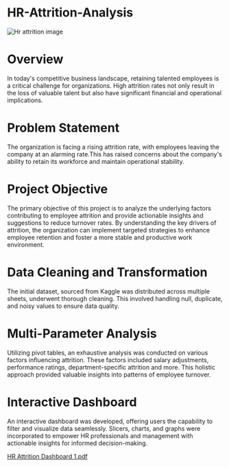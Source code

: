 # HR-Attrition-Analysis


![Hr attrition image](https://github.com/ashishwankhade0011/HR-Attrition-Analysis/assets/160989632/d6fa6678-497d-453f-8fe1-f257790650bf)


# Overview

In today's competitive business landscape, retaining talented employees is a critical challenge for organizations. 
High attrition rates not only result in the loss of valuable talent but also have significant financial and operational implications.

# Problem Statement

The organization is facing a rising attrition rate, with employees leaving the company at an alarming rate.This has
raised concerns about the company's ability to retain its workforce and maintain operational stability.

# Project Objective

The primary objective of this project is to analyze the underlying factors contributing to employee attrition and 
provide actionable insights and suggestions to reduce turnover rates. By understanding the key drivers of attrition,
the organization can implement targeted strategies to enhance employee retention and foster a more stable and productive work environment.


# Data Cleaning and Transformation

The initial dataset, sourced from Kaggle was distributed across multiple sheets, underwent thorough cleaning. This 
involved handling null, duplicate, and noisy values to ensure data quality.


# Multi-Parameter Analysis

Utilizing pivot tables, an exhaustive analysis was conducted on various factors influencing attrition. These factors 
included salary adjustments, performance ratings, department-specific attrition and more. This holistic approach
provided valuable insights into patterns of employee turnover.

# Interactive Dashboard

An interactive dashboard was developed, offering users the capability to filter and visualize data seamlessly. Slicers, charts, and graphs were incorporated to empower HR professionals and management with actionable insights for informed decision-making.

[HR Attrition Dashboard 1.pdf](https://github.com/ashishwankhade0011/HR-Attrition-Analysis/files/15420596/HR.Attrition.Dashboard.1.pdf)







